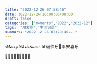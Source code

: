 ```yaml
---
title: "2022-12-26 07:58:46"
date: 2022-12-26T10:00:00+08:00
draft: false
categories: ["moments","2022","2022-12"]
tags: ["朋友圈","生活记录"]
summary: "2022-12-26 07:58:46..."
---
```


·𝑀𝓮𝓇𝓇𝓎 𝒞𝒽𝓇𝒾𝓈𝓉𝓂𝒶𝓈･
  圣诞快乐🎉平安喜乐 

🎄✨🎄✨🎄✨🎄✨🎄

​

